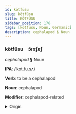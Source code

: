 ```yaml
---
id: kötfüsu
slug: kötfüsu
title: KÖTFÜSU
sidebar_position: 176
tags: [kötfüsu, Noun, Germanic]
description: cephalapod § Noun
---
```


### kötfüsu&emsp;<span kind="abugida">ɔ̆ıɤʄɐʃ</span>

*cephalapod* **§** Noun

**IPA**: /ˈkot.fu.sʌ/

**Verb**: to be a cephalapod

**Noun**: cephalapod

**Modifier**: cephalapod-related

<details>
    <summary>Origin</summary>
    German kopffüßer /ˈkɔp͡fˌfyːsɐ/<br/>
    <em>Germanic Language Family</em>
</details>